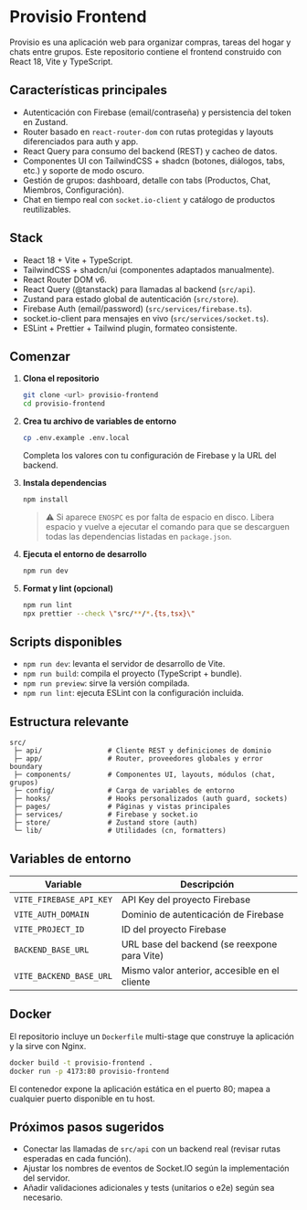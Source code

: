 # Provisio Frontend

Provisio es una aplicación web para organizar compras, tareas del hogar y chats entre grupos. Este repositorio contiene el frontend construido con React 18, Vite y TypeScript.

## Características principales

- Autenticación con Firebase (email/contraseña) y persistencia del token en Zustand.
- Router basado en `react-router-dom` con rutas protegidas y layouts diferenciados para auth y app.
- React Query para consumo del backend (REST) y cacheo de datos.
- Componentes UI con TailwindCSS + shadcn (botones, diálogos, tabs, etc.) y soporte de modo oscuro.
- Gestión de grupos: dashboard, detalle con tabs (Productos, Chat, Miembros, Configuración).
- Chat en tiempo real con `socket.io-client` y catálogo de productos reutilizables.

## Stack

- React 18 + Vite + TypeScript.
- TailwindCSS + shadcn/ui (componentes adaptados manualmente).
- React Router DOM v6.
- React Query (@tanstack) para llamadas al backend (`src/api`).
- Zustand para estado global de autenticación (`src/store`).
- Firebase Auth (email/password) (`src/services/firebase.ts`).
- socket.io-client para mensajes en vivo (`src/services/socket.ts`).
- ESLint + Prettier + Tailwind plugin, formateo consistente.

## Comenzar

1. **Clona el repositorio**
   ```bash
   git clone <url> provisio-frontend
   cd provisio-frontend
   ```

2. **Crea tu archivo de variables de entorno**
   ```bash
   cp .env.example .env.local
   ```
   Completa los valores con tu configuración de Firebase y la URL del backend.

3. **Instala dependencias**
   ```bash
   npm install
   ```
   > ⚠️ Si aparece `ENOSPC` es por falta de espacio en disco. Libera espacio y vuelve a ejecutar el comando para que se descarguen todas las dependencias listadas en `package.json`.

4. **Ejecuta el entorno de desarrollo**
   ```bash
   npm run dev
   ```

5. **Format y lint (opcional)**
   ```bash
   npm run lint
   npx prettier --check \"src/**/*.{ts,tsx}\"
   ```

## Scripts disponibles

- `npm run dev`: levanta el servidor de desarrollo de Vite.
- `npm run build`: compila el proyecto (TypeScript + bundle).
- `npm run preview`: sirve la versión compilada.
- `npm run lint`: ejecuta ESLint con la configuración incluida.

## Estructura relevante

```
src/
 ├─ api/                # Cliente REST y definiciones de dominio
 ├─ app/                # Router, proveedores globales y error boundary
 ├─ components/         # Componentes UI, layouts, módulos (chat, grupos)
 ├─ config/             # Carga de variables de entorno
 ├─ hooks/              # Hooks personalizados (auth guard, sockets)
 ├─ pages/              # Páginas y vistas principales
 ├─ services/           # Firebase y socket.io
 ├─ store/              # Zustand store (auth)
 └─ lib/                # Utilidades (cn, formatters)
```

## Variables de entorno

| Variable                | Descripción                                 |
| ----------------------- | ------------------------------------------- |
| `VITE_FIREBASE_API_KEY` | API Key del proyecto Firebase               |
| `VITE_AUTH_DOMAIN`      | Dominio de autenticación de Firebase        |
| `VITE_PROJECT_ID`       | ID del proyecto Firebase                    |
| `BACKEND_BASE_URL`      | URL base del backend (se reexpone para Vite)|
| `VITE_BACKEND_BASE_URL` | Mismo valor anterior, accesible en el cliente |

## Docker

El repositorio incluye un `Dockerfile` multi-stage que construye la aplicación y la sirve con Nginx.

```bash
docker build -t provisio-frontend .
docker run -p 4173:80 provisio-frontend
```

El contenedor expone la aplicación estática en el puerto 80; mapea a cualquier puerto disponible en tu host.

## Próximos pasos sugeridos

- Conectar las llamadas de `src/api` con un backend real (revisar rutas esperadas en cada función).
- Ajustar los nombres de eventos de Socket.IO según la implementación del servidor.
- Añadir validaciones adicionales y tests (unitarios o e2e) según sea necesario.
